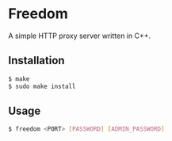 # Freedom
A simple HTTP proxy server written in C++.

## Installation
```sh
$ make
$ sudo make install
```

## Usage
```sh
$ freedom <PORT> [PASSWORD] [ADMIN_PASSWORD]
```
